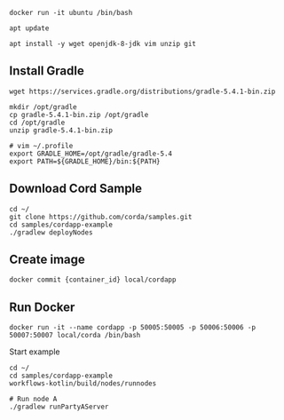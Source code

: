 
```
docker run -it ubuntu /bin/bash

apt update

apt install -y wget openjdk-8-jdk vim unzip git
```

## Install Gradle
```
wget https://services.gradle.org/distributions/gradle-5.4.1-bin.zip

mkdir /opt/gradle
cp gradle-5.4.1-bin.zip /opt/gradle
cd /opt/gradle
unzip gradle-5.4.1-bin.zip

# vim ~/.profile
export GRADLE_HOME=/opt/gradle/gradle-5.4
export PATH=${GRADLE_HOME}/bin:${PATH}
```

## Download Cord Sample

```
cd ~/
git clone https://github.com/corda/samples.git 
cd samples/cordapp-example
./gradlew deployNodes
```

## Create image
```
docker commit {container_id} local/cordapp
```

## Run Docker
```
docker run -it --name cordapp -p 50005:50005 -p 50006:50006 -p 50007:50007 local/corda /bin/bash
```

Start example
```
cd ~/
cd samples/cordapp-example
workflows-kotlin/build/nodes/runnodes

# Run node A
./gradlew runPartyAServer
```
